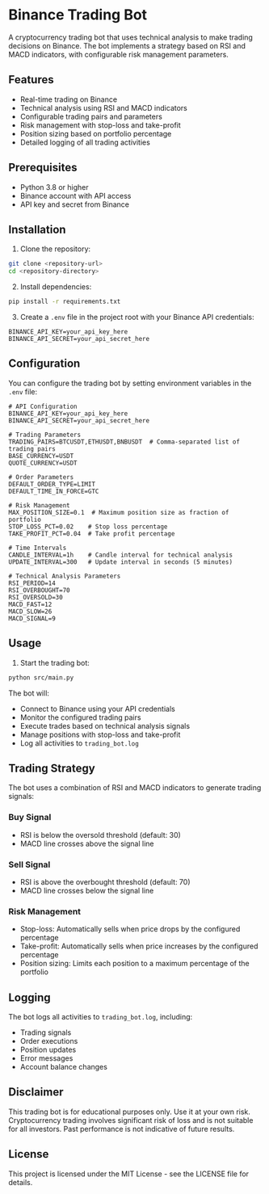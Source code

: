 # Binance Trading Bot

A cryptocurrency trading bot that uses technical analysis to make trading decisions on Binance. The bot implements a strategy based on RSI and MACD indicators, with configurable risk management parameters.

## Features

- Real-time trading on Binance
- Technical analysis using RSI and MACD indicators
- Configurable trading pairs and parameters
- Risk management with stop-loss and take-profit
- Position sizing based on portfolio percentage
- Detailed logging of all trading activities

## Prerequisites

- Python 3.8 or higher
- Binance account with API access
- API key and secret from Binance

## Installation

1. Clone the repository:
```bash
git clone <repository-url>
cd <repository-directory>
```

2. Install dependencies:
```bash
pip install -r requirements.txt
```

3. Create a `.env` file in the project root with your Binance API credentials:
```env
BINANCE_API_KEY=your_api_key_here
BINANCE_API_SECRET=your_api_secret_here
```

## Configuration

You can configure the trading bot by setting environment variables in the `.env` file:

```env
# API Configuration
BINANCE_API_KEY=your_api_key_here
BINANCE_API_SECRET=your_api_secret_here

# Trading Parameters
TRADING_PAIRS=BTCUSDT,ETHUSDT,BNBUSDT  # Comma-separated list of trading pairs
BASE_CURRENCY=USDT
QUOTE_CURRENCY=USDT

# Order Parameters
DEFAULT_ORDER_TYPE=LIMIT
DEFAULT_TIME_IN_FORCE=GTC

# Risk Management
MAX_POSITION_SIZE=0.1  # Maximum position size as fraction of portfolio
STOP_LOSS_PCT=0.02    # Stop loss percentage
TAKE_PROFIT_PCT=0.04  # Take profit percentage

# Time Intervals
CANDLE_INTERVAL=1h    # Candle interval for technical analysis
UPDATE_INTERVAL=300   # Update interval in seconds (5 minutes)

# Technical Analysis Parameters
RSI_PERIOD=14
RSI_OVERBOUGHT=70
RSI_OVERSOLD=30
MACD_FAST=12
MACD_SLOW=26
MACD_SIGNAL=9
```

## Usage

1. Start the trading bot:
```bash
python src/main.py
```

The bot will:
- Connect to Binance using your API credentials
- Monitor the configured trading pairs
- Execute trades based on technical analysis signals
- Manage positions with stop-loss and take-profit
- Log all activities to `trading_bot.log`

## Trading Strategy

The bot uses a combination of RSI and MACD indicators to generate trading signals:

### Buy Signal
- RSI is below the oversold threshold (default: 30)
- MACD line crosses above the signal line

### Sell Signal
- RSI is above the overbought threshold (default: 70)
- MACD line crosses below the signal line

### Risk Management
- Stop-loss: Automatically sells when price drops by the configured percentage
- Take-profit: Automatically sells when price increases by the configured percentage
- Position sizing: Limits each position to a maximum percentage of the portfolio

## Logging

The bot logs all activities to `trading_bot.log`, including:
- Trading signals
- Order executions
- Position updates
- Error messages
- Account balance changes

## Disclaimer

This trading bot is for educational purposes only. Use it at your own risk. Cryptocurrency trading involves significant risk of loss and is not suitable for all investors. Past performance is not indicative of future results.

## License

This project is licensed under the MIT License - see the LICENSE file for details.
